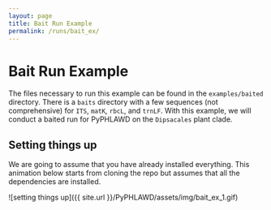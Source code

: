 ```yaml
---
layout: page
title: Bait Run Example
permalink: /runs/bait_ex/
---
```

# Bait Run Example

The files necessary to run this example can be found in the `examples/baited` directory. There is a `baits` directory with a few sequences (not comprehensive) for `ITS`, `matK`, `rbcL`, and `trnLF`. With this example, we will conduct a baited run for PyPHLAWD on the `Dipsacales` plant clade. 

## Setting things up

We are going to assume that you have already installed everything. This animation below starts from cloning the repo but assumes that all the dependencies are installed.

![setting things up]({{ site.url }}/PyPHLAWD/assets/img/bait_ex_1.gif)